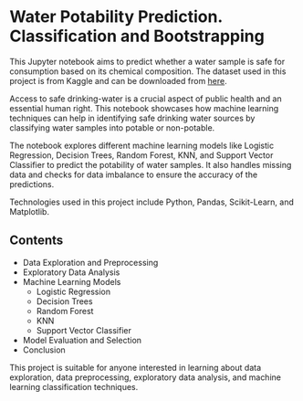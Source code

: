 # Water Potability Prediction. Classification and Bootstrapping 

This Jupyter notebook aims to predict whether a water sample is safe for consumption based on its chemical composition. The dataset used in this project is from Kaggle and can be downloaded from [here](https://www.kaggle.com/adityakadiwal/water-potability).

Access to safe drinking-water is a crucial aspect of public health and an essential human right. This notebook showcases how machine learning techniques can help in identifying safe drinking water sources by classifying water samples into potable or non-potable.

The notebook explores different machine learning models like Logistic Regression, Decision Trees, Random Forest, KNN, and Support Vector Classifier to predict the potability of water samples. It also handles missing data and checks for data imbalance to ensure the accuracy of the predictions.

Technologies used in this project include Python, Pandas, Scikit-Learn, and Matplotlib.

## Contents
- Data Exploration and Preprocessing
- Exploratory Data Analysis
- Machine Learning Models
  - Logistic Regression
  - Decision Trees
  - Random Forest
  - KNN
  - Support Vector Classifier
- Model Evaluation and Selection
- Conclusion

This project is suitable for anyone interested in learning about data exploration, data preprocessing, exploratory data analysis, and machine learning classification techniques.
